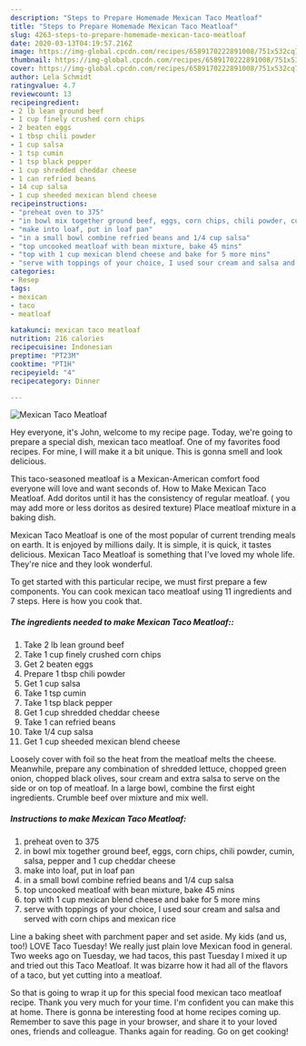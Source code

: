 ```yaml
---
description: "Steps to Prepare Homemade Mexican Taco Meatloaf"
title: "Steps to Prepare Homemade Mexican Taco Meatloaf"
slug: 4263-steps-to-prepare-homemade-mexican-taco-meatloaf
date: 2020-03-13T04:19:57.216Z
image: https://img-global.cpcdn.com/recipes/6589170222891008/751x532cq70/mexican-taco-meatloaf-recipe-main-photo.jpg
thumbnail: https://img-global.cpcdn.com/recipes/6589170222891008/751x532cq70/mexican-taco-meatloaf-recipe-main-photo.jpg
cover: https://img-global.cpcdn.com/recipes/6589170222891008/751x532cq70/mexican-taco-meatloaf-recipe-main-photo.jpg
author: Lela Schmidt
ratingvalue: 4.7
reviewcount: 13
recipeingredient:
- 2 lb lean ground beef
- 1 cup finely crushed corn chips
- 2 beaten eggs
- 1 tbsp chili powder
- 1 cup salsa
- 1 tsp cumin
- 1 tsp black pepper
- 1 cup shredded cheddar cheese
- 1 can refried beans
- 14 cup salsa
- 1 cup sheeded mexican blend cheese
recipeinstructions:
- "preheat oven to 375"
- "in bowl mix together ground beef, eggs, corn chips, chili powder, cumin, salsa, pepper and 1 cup cheddar cheese"
- "make into loaf, put in loaf pan"
- "in a small bowl combine refried beans and 1/4 cup salsa"
- "top uncooked meatloaf with bean mixture, bake 45 mins"
- "top with 1 cup mexican blend cheese and bake for 5 more mins"
- "serve with toppings of your choice, I used sour cream and salsa and served with corn chips and mexican rice"
categories:
- Resep
tags:
- mexican
- taco
- meatloaf

katakunci: mexican taco meatloaf
nutrition: 216 calories
recipecuisine: Indonesian
preptime: "PT23M"
cooktime: "PT1H"
recipeyield: "4"
recipecategory: Dinner

---
```



![Mexican Taco Meatloaf](https://img-global.cpcdn.com/recipes/6589170222891008/751x532cq70/mexican-taco-meatloaf-recipe-main-photo.jpg)

Hey everyone, it's John, welcome to my recipe page. Today, we're going to prepare a special dish, mexican taco meatloaf. One of my favorites food recipes. For mine, I will make it a bit unique. This is gonna smell and look delicious.

This taco-seasoned meatloaf is a Mexican-American comfort food everyone will love and want seconds of. How to Make Mexican Taco Meatloaf. Add doritos until it has the consistency of regular meatloaf. ( you may add more or less doritos as desired texture) Place meatloaf mixture in a baking dish.

Mexican Taco Meatloaf is one of the most popular of current trending meals on earth. It is enjoyed by millions daily. It is simple, it is quick, it tastes delicious. Mexican Taco Meatloaf is something that I've loved my whole life. They're nice and they look wonderful.


To get started with this particular recipe, we must first prepare a few components. You can cook mexican taco meatloaf using 11 ingredients and 7 steps. Here is how you cook that.

##### The ingredients needed to make Mexican Taco Meatloaf::

1. Take 2 lb lean ground beef
1. Take 1 cup finely crushed corn chips
1. Get 2 beaten eggs
1. Prepare 1 tbsp chili powder
1. Get 1 cup salsa
1. Take 1 tsp cumin
1. Take 1 tsp black pepper
1. Get 1 cup shredded cheddar cheese
1. Take 1 can refried beans
1. Take 1/4 cup salsa
1. Get 1 cup sheeded mexican blend cheese


Loosely cover with foil so the heat from the meatloaf melts the cheese. Meanwhile, prepare any combination of shredded lettuce, chopped green onion, chopped black olives, sour cream and extra salsa to serve on the side or on top of meatloaf. In a large bowl, combine the first eight ingredients. Crumble beef over mixture and mix well. 

##### Instructions to make Mexican Taco Meatloaf:

1. preheat oven to 375
1. in bowl mix together ground beef, eggs, corn chips, chili powder, cumin, salsa, pepper and 1 cup cheddar cheese
1. make into loaf, put in loaf pan
1. in a small bowl combine refried beans and 1/4 cup salsa
1. top uncooked meatloaf with bean mixture, bake 45 mins
1. top with 1 cup mexican blend cheese and bake for 5 more mins
1. serve with toppings of your choice, I used sour cream and salsa and served with corn chips and mexican rice


Line a baking sheet with parchment paper and set aside. My kids (and us, too!) LOVE Taco Tuesday! We really just plain love Mexican food in general. Two weeks ago on Tuesday, we had tacos, this past Tuesday I mixed it up and tried out this Taco Meatloaf. It was bizarre how it had all of the flavors of a taco, but yet cutting into a meatloaf. 

So that is going to wrap it up for this special food mexican taco meatloaf recipe. Thank you very much for your time. I'm confident you can make this at home. There is gonna be interesting food at home recipes coming up. Remember to save this page in your browser, and share it to your loved ones, friends and colleague. Thanks again for reading. Go on get cooking!
